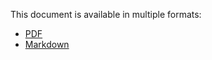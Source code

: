 This document is available in multiple formats:
* [PDF](opencl-optimise.pdf)
* [Markdown](opencl-optimise.md)
